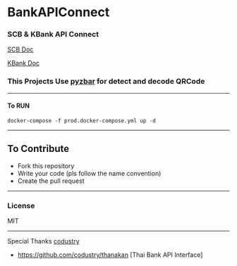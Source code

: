 # BankAPIConnect

### SCB & KBank API Connect

[SCB Doc](https://developer.scb/#/documents/documentation/basics/getting-started.html)

[KBank Doc](https://apiportal.kasikornbank.com/product)

### This Projects Use [pyzbar](https://pypi.org/project/pyzbar/) for detect and decode QRCode


---
####  To RUN
```shell
docker-compose -f prod.docker-compose.yml up -d
```




----
## To Contribute
- Fork this repository
- Write your code (pls follow the name convention)
- Create the pull request
----
### License 
MIT

---
Special Thanks [codustry](https://github.com/codustry)

- https://github.com/codustry/thanakan [Thai Bank API Interface]